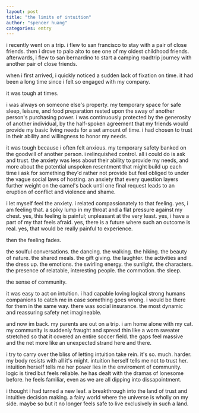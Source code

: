 ```yaml
---
layout: post
title: "the limits of intuition"
author: "spencer huang"
categories: entry
---
```


i recently went on a trip. i flew to san francisco to stay with a pair of close friends. then i drove to palo alto to see one of my oldest childhood friends. afterwards, i flew to san bernardino to start a camping roadtrip journey with another pair of close friends.  

when i first arrived, i quickly noticed a sudden lack of fixation on time. it had been a long time since i felt so engaged with my company.  

it was tough at times.  

i was always on someone else's property. my temporary space for safe sleep, leisure, and food preparation rested upon the sway of another person's purchasing power. i was continuously protected by the generosity of another individual, by the half-spoken agreement that my friends would provide my basic living needs for a set amount of time. i had chosen to trust in their ability and willingness to honor my needs.   

it was tough because i often felt anxious. my temporary safety banked on the goodwill of another person. i relinquished control. all i could do is ask and trust. the anxiety was less about their ability to provide my needs, and more about the potential unspoken resentment that might build up each time i ask for something they'd rather not provide but feel obliged to under the vague social laws of hosting. an anxiety that every question layers further weight on the camel's back until one final request leads to an eruption of conflict and violence and shame.   

i let myself feel the anxiety. i related compassionately to that feeling. yes, i am feeling that. a spiky lump in my throat and a flat pressure against my chest. yes, this feeling is painful; unpleasant at the very least. yes, i have a part of my that feels afraid. yes, there is a future where such an outcome is real. yes, that would be really painful to experience.  

then the feeling fades.  

the soulful conversations. the dancing. the walking. the hiking. the beauty of nature. the shared meals. the gift giving. the laughter. the activities and the dress up. the emotions. the swirling energy. the sunlight. the characters. the presence of relatable, interesting people. the commotion. the sleep.   

the sense of community.   

it was easy to act on intuition. i had capable loving logical strong humans companions to catch me in case something goes wrong. i would be there for them in the same way. there was social insurance. the most dynamic and reassuring safety net imagineable.   

and now im back. my parents are out on a trip. i am home alone with my cat. my community is suddenly fraught and spread thin like a worn sweater stretched so that it covered an entire soccer field. the gaps feel massive and the net more like an unexpected strand here and there.   

i try to carry over the bliss of letting intuition take rein. it's so. much. harder. my body resists with all it's might. intuition herself tells me not to trust her. intuition herself tells me her power lies in the enviroment of community. logic is tired but feels reliable. he has dealt with the dramas of lonesome before. he feels familiar, even as we are all dipping into dissapointment.   

i thought i had turned a new leaf. a breakthrough into the land of trust and intuitive decision making. a fairy world where the universe is wholly on my side. maybe so but it no longer feels safe to live exclusively in such a land.   
